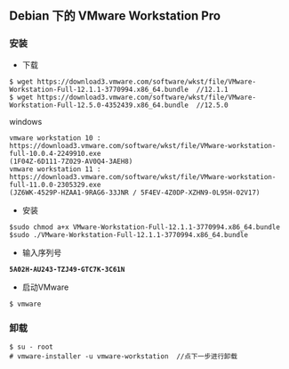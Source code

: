 ## Debian 下的 VMware Workstation Pro

### 安装

+ 下载

```
$ wget https://download3.vmware.com/software/wkst/file/VMware-Workstation-Full-12.1.1-3770994.x86_64.bundle  //12.1.1
$ wget https://download3.vmware.com/software/wkst/file/VMware-Workstation-Full-12.5.0-4352439.x86_64.bundle  //12.5.0
```
windows 

```
vmware workstation 10 : https://download3.vmware.com/software/wkst/file/VMware-workstation-full-10.0.4-2249910.exe
(1F04Z-6D111-7Z029-AV0Q4-3AEH8)
vmware workstation 11 : https://download3.vmware.com/software/wkst/file/VMware-workstation-full-11.0.0-2305329.exe
(JZ6WK-4529P-HZAA1-9RAG6-33JNR / 5F4EV-4Z0DP-XZHN9-0L95H-02V17) 
```
+ 安装

```
$sudo chmod a+x VMware-Workstation-Full-12.1.1-3770994.x86_64.bundle
$sudo ./VMware-Workstation-Full-12.1.1-3770994.x86_64.bundle
```
+ 输入序列号

**```5A02H-AU243-TZJ49-GTC7K-3C61N```**

+ 启动VMware

```$ vmware```

### 卸载

```
$ su - root
# vmware-installer -u vmware-workstation  //点下一步进行卸载
```

